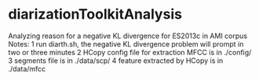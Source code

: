 # diarizationToolkitAnalysis
Analyzing reason for a negative KL divergence for ES2013c in AMI corpus
Notes: 1 run diarth.sh, the negative KL divergence problem will prompt in two or three minutes
       2 HCopy config file for extraction MFCC is in ./config/
       3 segments file is in ./data/scp/
       4 feature extracted by HCopy is in ./data/mfcc

